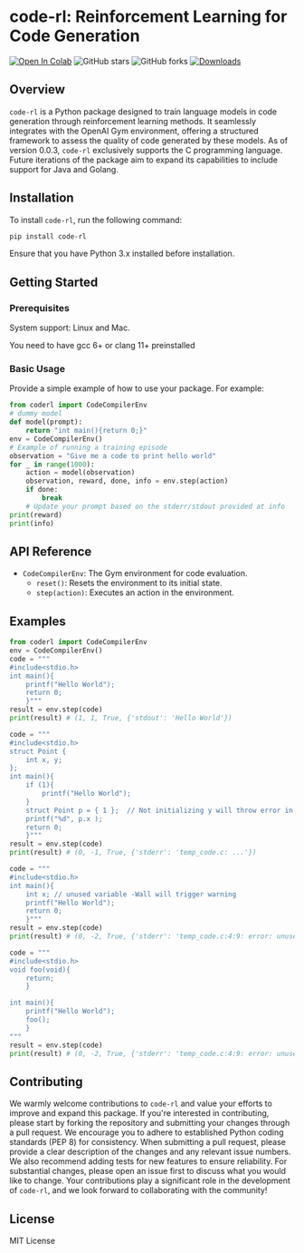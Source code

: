 # code-rl: Reinforcement Learning for Code Generation

[![Open In Colab](https://colab.research.google.com/assets/colab-badge.svg)](https://colab.research.google.com/drive/1WQAKMmZYJjseBenRAlQseJu3auvBHwe4)
![GitHub stars](https://img.shields.io/github/stars/dheerajmpai/code-rl?style=social)
![GitHub forks](https://img.shields.io/github/forks/dheerajmpai/code-rl?style=social)
[![Downloads](https://static.pepy.tech/badge/code-rl)](https://pepy.tech/project/code-rl)

## Overview

`code-rl` is a Python package designed to train language models in code generation through reinforcement learning methods. It seamlessly integrates with the OpenAI Gym environment, offering a structured framework to assess the quality of code generated by these models. As of version 0.0.3, `code-rl` exclusively supports the C programming language. Future iterations of the package aim to expand its capabilities to include support for Java and Golang.

## Installation

To install `code-rl`, run the following command:

```bash
pip install code-rl
```

Ensure that you have Python 3.x installed before installation.

## Getting Started

### Prerequisites

System support: Linux and Mac.

You need to have gcc 6+ or clang 11+ preinstalled


### Basic Usage

Provide a simple example of how to use your package. For example:

```python
from coderl import CodeCompilerEnv
# dummy model
def model(prompt):
    return "int main(){return 0;}"
env = CodeCompilerEnv()
# Example of running a training episode
observation = "Give me a code to print hello world"
for _ in range(1000):
    action = model(observation)
    observation, reward, done, info = env.step(action)
    if done:
        break
    # Update your prompt based on the stderr/stdout provided at info
print(reward)
print(info)
```

## API Reference


- `CodeCompilerEnv`: The Gym environment for code evaluation.
  - `reset()`: Resets the environment to its initial state.
  - `step(action)`: Executes an action in the environment.


## Examples

```python
from coderl import CodeCompilerEnv
env = CodeCompilerEnv()
code = """
#include<stdio.h>
int main(){
    printf("Hello World");
    return 0;
    }"""
result = env.step(code)
print(result) # (1, 1, True, {'stdout': 'Hello World'})
```

```python
code = """
#include<stdio.h>
struct Point {
    int x, y;
};
int main(){
    if (1){
        printf("Hello World");
    }
    struct Point p = { 1 };  // Not initializing y will throw error in -Wextra
    printf("%d", p.x );
    return 0;
    }"""
result = env.step(code)
print(result) # (0, -1, True, {'stderr': 'temp_code.c: ...'})
```

```python
code = """
#include<stdio.h>
int main(){
    int x; // unused variable -Wall will trigger warning
    printf("Hello World");
    return 0;
    }"""
result = env.step(code)
print(result) # (0, -2, True, {'stderr': 'temp_code.c:4:9: error: unused variable ‘x’  ...'})
```

```python
code = """
#include<stdio.h>
void foo(void){
    return;
    }

int main(){
    printf("Hello World");
    foo();
    }
"""
result = env.step(code)
print(result) # (0, -2, True, {'stderr': 'temp_code.c:4:9: error: unused variable ‘x’  ...'})
```


## Contributing


We warmly welcome contributions to `code-rl` and value your efforts to improve and expand this package. If you're interested in contributing, please start by forking the repository and submitting your changes through a pull request. We encourage you to adhere to established Python coding standards (PEP 8) for consistency. When submitting a pull request, please provide a clear description of the changes and any relevant issue numbers. We also recommend adding tests for new features to ensure reliability. For substantial changes, please open an issue first to discuss what you would like to change. Your contributions play a significant role in the development of `code-rl`, and we look forward to collaborating with the community!

## License

MIT License

